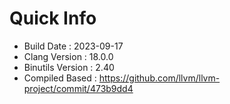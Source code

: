 # Quick Info
* Build Date : 2023-09-17
* Clang Version : 18.0.0
* Binutils Version : 2.40
* Compiled Based : https://github.com/llvm/llvm-project/commit/473b9dd4
